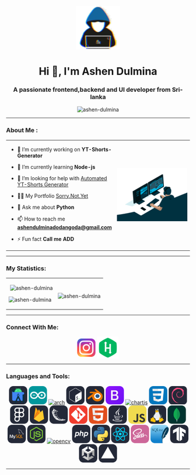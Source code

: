 <p align="center"><img src="https://github.com/Ashen-Dulmina/Ashen-Dulmina/blob/main/img/about_me.gif" width="120px"/></p>

<h1 align="center">Hi 👋, I'm Ashen Dulmina</h1>
<h3 align="center">A passionate frontend,backend and UI developer from Sri-lanka</h3>

<p align="center"> <img src="https://komarev.com/ghpvc/?username=ashen-dulmina&label=Github%20Profile%20views&color=c80e58&style=flat-square" alt="ashen-dulmina" /> </p>

---

### About Me :

<table align="center">
<tr border='none'>
<td width="50%" align="left">

  - 🔭 I’m currently working on **YT-Shorts-Generator**

- 🌱 I’m currently learning **Node-js**

- 🤝 I’m looking for help with [Automated YT-Shorts Generator](https://github.com/Ashen-Dulmina/Auto-YT-Shorts-Generator)

- 👨‍💻 My Portfolio [Sorry.Not.Yet](Sorry.Not.Yet)

- 💬 Ask me about **Python**

- 📫 How to reach me **ashendulminadodangoda@gmail.com**

- ⚡ Fun fact **Call me ADD**
</td>
<td width="50%" align="center">
  <img src="https://github.com/Ashen-Dulmina/Ashen-Dulmina/blob/main/img/vibe.gif" width=500/>
</td>
</tr>
</table>

---

### My Statistics:

<table align="center">
<tr border="none">
<td align="left">
  <p>&nbsp;<img align="center" src="https://github-readme-stats.vercel.app/api?username=ashen-dulmina&show_icons=true&theme=tokyonight" alt="ashen-dulmina" /></p>

  <p><img align="center" src="https://github-readme-streak-stats.herokuapp.com/?user=ashen-dulmina&theme=tokyonight" alt="ashen-dulmina" /></p>
</td>
<td align="center">
  <p><img align="right" src="https://github-readme-stats.vercel.app/api/top-langs?username=ashen-dulmina&show_icons=true&theme=tokyonight&layout=compact" alt="ashen-dulmina" /></p>

</td>
</tr>
</table>

---

### Connect With Me:

<p align="center">
  <a href="https://instagram.com/ashen_dulmina" target="blank"><img align="center" src="https://github.com/tandpfun/skill-icons/blob/main/icons/Instagram.svg" alt="ashen_dulmina" height="50" width="50" /></a>
  <a href="https://www.hackerrank.com/profile/ashendulminadod1" target="blank"><img align="center" src="https://github.com/Ashen-Dulmina/Ashen-Dulmina/blob/main/img/hackerrank.png" alt="ashen_dulmina" height="60" width="60" /></a>
</p>

---

### Languages and Tools:
<p align="center"> 
  <a href="https://developer.android.com" target="blank" rel="noreferrer"><img src="https://github.com/tandpfun/skill-icons/blob/main/icons/AndroidStudio-Dark.svg" alt="android" width="50" height="50"/></a> 
  <a href="https://www.arduino.cc/" target="blank" rel="noreferrer"><img src="https://github.com/tandpfun/skill-icons/blob/main/icons/Arduino.svg" alt="arduino" width="50" height="50"/></a> 
  <a href="https://archlinux.org/" target="blank" rel="noreferrer"><img src="https://github.com/tandpfun/skill-icons/blob/main/icons/Arch-Dark.svg" alt="arch" width="50" height="50"/></a> 
  <a href="https://www.gnu.org/software/bash/" target="blank" rel="noreferrer"><img src="https://github.com/tandpfun/skill-icons/blob/main/icons/Bash-Dark.svg" alt="bash" width="50" height="50"/></a> 
  <a href="https://www.blender.org/" target="blank" rel="noreferrer"><img src="https://github.com/tandpfun/skill-icons/blob/main/icons/Blender-Dark.svg" alt="blender" width="50" height="50"/></a> 
  <a href="https://getbootstrap.com" target="blank" rel="noreferrer"><img src="https://github.com/tandpfun/skill-icons/blob/main/icons/Bootstrap.svg" alt="bootstrap" width="50" height="50"/></a> 
  <a href="https://www.chartjs.org" target="blank" rel="noreferrer"><img src="https://www.chartjs.org/media/logo-title.svg" alt="chartjs" width="50" height="50"/></a> 
  <a href="https://www.w3schools.com/css/" target="blank" rel="noreferrer"><img src="https://github.com/tandpfun/skill-icons/blob/main/icons/CSS.svg" alt="css3" width="50" height="50"/></a>
  <a href="https://www.debian.org/" target="blank" rel="noreferrer"><img src="https://github.com/tandpfun/skill-icons/blob/main/icons/Debian-Dark.svg" alt="debian" width="50" height="50"/></a>
  <a href="https://www.figma.com/" target="blank" rel="noreferrer"><img src="https://github.com/tandpfun/skill-icons/blob/main/icons/Figma-Dark.svg" alt="figma" width="50" height="50"/></a> 
  <a href="https://firebase.google.com/" target="blank" rel="noreferrer"><img src="https://github.com/tandpfun/skill-icons/blob/main/icons/Firebase-Dark.svg" alt="firebase" width="50" height="50"/></a> 
  <a href="https://flask.palletsprojects.com/" target="blank" rel="noreferrer"><img src="https://github.com/tandpfun/skill-icons/blob/main/icons/Flask-Dark.svg" alt="flask" width="50" height="50"/></a> 
  <a href="https://git-scm.com/" target="blank" rel="noreferrer"><img src="https://github.com/tandpfun/skill-icons/blob/main/icons/Git.svg" alt="git" width="50" height="50"/></a> 
  <a href="https://www.w3.org/html/" target="blank" rel="noreferrer"><img src="https://github.com/tandpfun/skill-icons/blob/main/icons/HTML.svg" alt="html5" width="50" height="50"/></a> 
  <a href="https://www.java.com" target="blank" rel="noreferrer"><img src="https://github.com/tandpfun/skill-icons/blob/main/icons/Java-Dark.svg" alt="java" width="50" height="50"/></a> 
  <a href="https://developer.mozilla.org/en-US/docs/Web/JavaScript" target="blank" rel="noreferrer"><img src="https://github.com/tandpfun/skill-icons/blob/main/icons/JavaScript.svg" alt="javascript" width="50" height="50"/></a> 
  <a href="https://www.linux.org/" target="blank" rel="noreferrer"><img src="https://github.com/tandpfun/skill-icons/blob/main/icons/Linux-Dark.svg" alt="linux" width="50" height="50"/></a> 
  <a href="https://www.mongodb.com/" target="blank" rel="noreferrer"><img src="https://github.com/tandpfun/skill-icons/blob/main/icons/MongoDB.svg" alt="mongodb" width="50" height="50"/></a> 
  <a href="https://www.mysql.com/" target="_blank" rel="noreferrer"><img src="https://github.com/tandpfun/skill-icons/blob/main/icons/MySQL-Dark.svg" alt="mysql" width="50" height="50"/></a> 
  <a href="https://nodejs.org" target="_blank" rel="noreferrer"><img src="https://github.com/tandpfun/skill-icons/blob/main/icons/NodeJS-Dark.svg" alt="nodejs" width="50" height="50"/></a> 
  <a href="https://opencv.org/" target="_blank" rel="noreferrer"><img src="https://github.com/tandpfun/skill-icons/blob/main/icons/OpenCV-Dark.svg" alt="opencv" width="50" height="50"/></a> 
  <a href="https://www.php.net" target="_blank" rel="noreferrer"><img src="https://github.com/tandpfun/skill-icons/blob/main/icons/PHP-Dark.svg" alt="php" width="50" height="50"/></a> 
  <a href="https://www.python.org" target="_blank" rel="noreferrer"><img src="https://github.com/tandpfun/skill-icons/blob/main/icons/Python-Dark.svg" alt="python" width="50" height="50"/></a> 
  <a href="https://reactjs.org/" target="_blank" rel="noreferrer"><img src="https://github.com/tandpfun/skill-icons/blob/main/icons/React-Dark.svg" alt="react" width="50" height="50"/></a> 
  <a href="https://sass-lang.com" target="_blank" rel="noreferrer"><img src="https://github.com/tandpfun/skill-icons/blob/main/icons/Sass.svg" alt="sass" width="50" height="50"/></a>
  <a href="https://www.sqlite.org/" target="_blank" rel="noreferrer"><img src="https://github.com/tandpfun/skill-icons/blob/main/icons/SQLite.svg" alt="sqlite" width="50" height="50"/></a> 
  <a href="https://www.tensorflow.org" target="_blank" rel="noreferrer"><img src="https://github.com/tandpfun/skill-icons/blob/main/icons/TensorFlow-Dark.svg" alt="tensorflow" width="50" height="50"/></a> 
  <a href="https://unity.com/" target="_blank" rel="noreferrer"><img src="https://github.com/tandpfun/skill-icons/blob/main/icons/Unity-Dark.svg" alt="unity" width="50" height="50"/></a>
  <a href="https://vercel.com/" target="_blank" rel="noreferrer"><img src="https://github.com/tandpfun/skill-icons/blob/main/icons/Vercel-Dark.svg" alt="vercel" width="50" height="50"/></a> </p>

---
